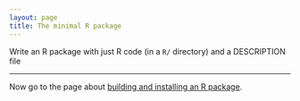 ```yaml
---
layout: page
title: The minimal R package
---
```


Write an R package with just R code (in a `R/` directory) and a DESCRIPTION file

---

Now go to the page about [building and installing an R package](build.html).
